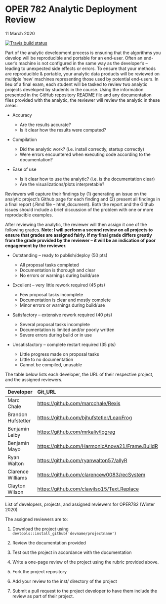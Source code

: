 OPER 782 Analytic Deployment Review
================
11 March 2020

<!-- badges: start -->

[![Travis build
status](https://travis-ci.org/AFIT-R/OPER782.WI2020.svg?branch=master)](https://travis-ci.org/AFIT-R/OPER782.WI2020)
<!-- badges: end -->

Part of the analytic development process is ensuring that the algorithms
you develop will be reproducible and portable for an end-user. Often an
end-user’s machine is not configured in the same way as the developer’s
– leading to unexpected side effects or errors. To ensure that your
methods are reproducible & portable, your analytic data products will be
reviewed on multiple ‘new’ machines representing those used by potential
end-users. In lieu of a final exam, each student will be tasked to
review two analytic projects developed by students in the course. Using
the information presented in the GitHub repository README file and any
documentation files provided with the analytic, the reviewer will review
the analytic in these areas:

  - Accuracy
    
      - Are the results accurate?
      - Is it clear how the results were computed?

  - Compilation
    
      - Did the analytic work? (i.e. install correctly, startup
        correctly)
      - Were errors encountered when executing code according to the
        documentation?

  - Ease of use
    
      - Is it clear how to use the analytic? (i.e. is the documentation
        clear)
      - Are the visualizations/plots interpretable?

Reviewers will capture their findings by (1) generating an issue on the
analytic project’s Github page for each finding and (2) present all
findings in a final report (.Rmd file – html\_document). Both the report
and the Github issues should include a brief discussion of the problem
with one or more reproducible examples.

After reviewing the analytic, the reviewer will then assign it one of
the following grades. **Note: I will perform a second review on all
projects to ensure that grades are assigned fairly. If my final grade
differs greatly from the grade provided by the reviewer – it will be an
indication of poor engagement by the reviewer.**

  - Outstanding – ready to publish/deploy (50 pts)
    
      - All proposal tasks completed
      - Documentation is thorough and clear
      - No errors or warnings during build/use

  - Excellent – very little rework required (45 pts)
    
      - Few proposal tasks incomplete
      - Documentation is clear and mostly complete
      - Minor errors or warnings during build/use

  - Satisfactory – extensive rework required (40 pts)
    
      - Several proposal tasks incomplete
      - Documentation is limited and/or poorly written
      - Severe errors during build or in use

  - Unsatisfactory – complete restart required (35 pts)
    
      - Little progress made on proposal tasks
      - Little to no documentation
      - Cannot be compiled, unusable

The table below lists each developer, the URL of their respective
project, and the assigned reviewers.

| Developer          | Git\_URL                                          | Reviewer1          | Reviewer2          |
| :----------------- | :------------------------------------------------ | :----------------- | :----------------- |
| Marc Chale         | <https://github.com/marcchale/Rexis>              | Clayton Wilson     | Brandon Hufstetler |
| Brandon Hufstetler | <https://github.com/bjhufstetler/LeapFrog>        | Benjamin Leiby     | Marc Chale         |
| Benjamin Leiby     | <https://github.com/mrkaliv/logreg>               | Clarence Williams  | Benjamin Mayo      |
| Benjamin Mayo      | <https://github.com/HarmonicAnova21/Frame.BuildR> | Ryan Walton        | Benjamin Leiby     |
| Ryan Walton        | <https://github.com/ryanwalton57/allyR>           | Marc Chale         | Clarence Williams  |
| Clarence Williams  | <https://github.com/clarencew0083/recSystem>      | Brandon Hufstetler | Ryan Walton        |
| Clayton Wilson     | <https://github.com/clawilso15/Text.Replace>      | Benjamin Mayo      | Clayton Wilson     |

List of developers, projects, and assigned reviewers for OPER782 (Winter
2020)

The assigned reviewers are to:

1.  Download the project using
    `devtools::install_github('devname/projectname')`

2.  Review the documentation provided

3.  Test out the project in accordance with the documentation

4.  Write a one-page review of the project using the rubric provided
    above.

5.  Fork the project repository

6.  Add your review to the inst/ directory of the project

7.  Submit a pull request to the project developer to have them include
    the review as part of their project.
